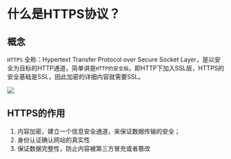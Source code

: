 # 什么是HTTPS协议？

## 概念

`HTTPS` 全称：Hypertext Transfer Protocol over Secure Socket Layer，是以安全为目标的HTTP通道，简单讲是`HTTP的安全版`。即HTTP下加入SSL层，HTTPS的安全基础是SSL，因此加密的详细内容就需要SSL。

![](https://p3-juejin.byteimg.com/tos-cn-i-k3u1fbpfcp/10885a9d4d574d7caf3fee1416f623ca~tplv-k3u1fbpfcp-zoom-in-crop-mark:1304:0:0:0.awebp)


## HTTPS的作用

1. 内容加密，建立一个信息安全通道，来保证数据传输的安全；
2. 身份认证确认网站的真实性
3. 保证数据完整性，防止内容被第三方冒充或者篡改

